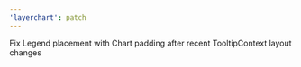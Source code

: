 ```yaml
---
'layerchart': patch
---
```


Fix Legend placement with Chart padding after recent TooltipContext layout changes
